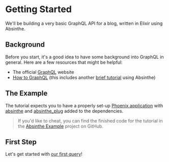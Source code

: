 # Getting Started

We'll be building a very basic GraphQL API for a blog, written in Elixir using
Absinthe.

## Background

Before you start, it's a good idea to have some background into GraphQL in general. Here are a few resources that might be helpful:

- The official [GraphQL](http://graphql.org/) website
- [How to GraphQL](https://www.howtographql.com/) (this includes another [brief tutorial](https://www.howtographql.com/graphql-elixir/0-introduction/) using Absinthe)

## The Example

 The tutorial expects you to have a properly set-up [Phoenix application](https://hexdocs.pm/phoenix/installation.html) with [absinthe](https://hex.pm/packages/absinthe) and [absinthe_plug](https://hex.pm/packages/absinthe_plug) added to the dependencies.

>  If you'd like to cheat, you can find the finished code for the tutorial
>  in the [Absinthe Example](https://github.com/absinthe-graphql/absinthe_tutorial)
>  project on GitHub.

## First Step

Let's get started with [our first query](our-first-query.md)!
